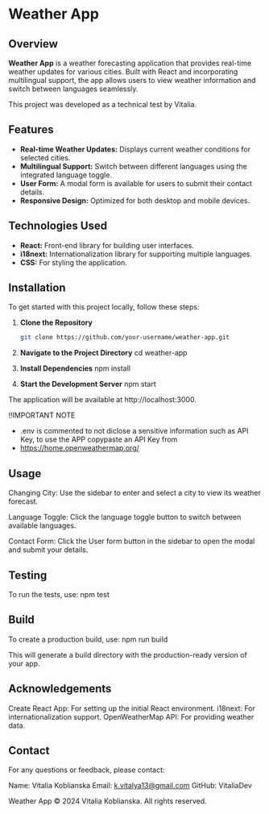 # Weather App

## Overview

**Weather App** is a weather forecasting application that provides real-time weather updates for various cities. Built with React and incorporating multilingual support, the app allows users to view weather information and switch between languages seamlessly. 

This project was developed as a technical test by Vitalia.

## Features

- **Real-time Weather Updates:** Displays current weather conditions for selected cities.
- **Multilingual Support:** Switch between different languages using the integrated language toggle.
- **User Form:** A modal form is available for users to submit their contact details.
- **Responsive Design:** Optimized for both desktop and mobile devices.


## Technologies Used

- **React:** Front-end library for building user interfaces.
- **i18next:** Internationalization library for supporting multiple languages.
- **CSS:** For styling the application.

## Installation

To get started with this project locally, follow these steps:

1. **Clone the Repository**

   ```bash
   git clone https://github.com/your-username/weather-app.git

2. **Navigate to the Project Directory**
     cd weather-app

3. **Install Dependencies**
     npm install

3. **Start the Development Server**
     npm start

The application will be available at http://localhost:3000.

!!IMPORTANT NOTE
+ .env is commented to not diclose a sensitive information such as API Key, to use the APP copypaste an API Key from
+ https://home.openweathermap.org/

## Usage
  Changing City: Use the sidebar to enter and select a city to view its weather forecast.

  Language Toggle: Click the language toggle button to switch between available languages.

  Contact Form: Click the User form button in the sidebar to open the modal and submit your details.

## Testing
To run the tests, use:
npm test

## Build
To create a production build, use:
npm run build

This will generate a build directory with the production-ready version of your app.

## Acknowledgements
Create React App: For setting up the initial React environment.
i18next: For internationalization support.
OpenWeatherMap API: For providing weather data.

## Contact
For any questions or feedback, please contact:

Name: Vitalia Koblianska
Email: k.vitalya13@gmail.com
GitHub: VitaliaDev

Weather App © 2024 Vitalia Koblianska. All rights reserved.







